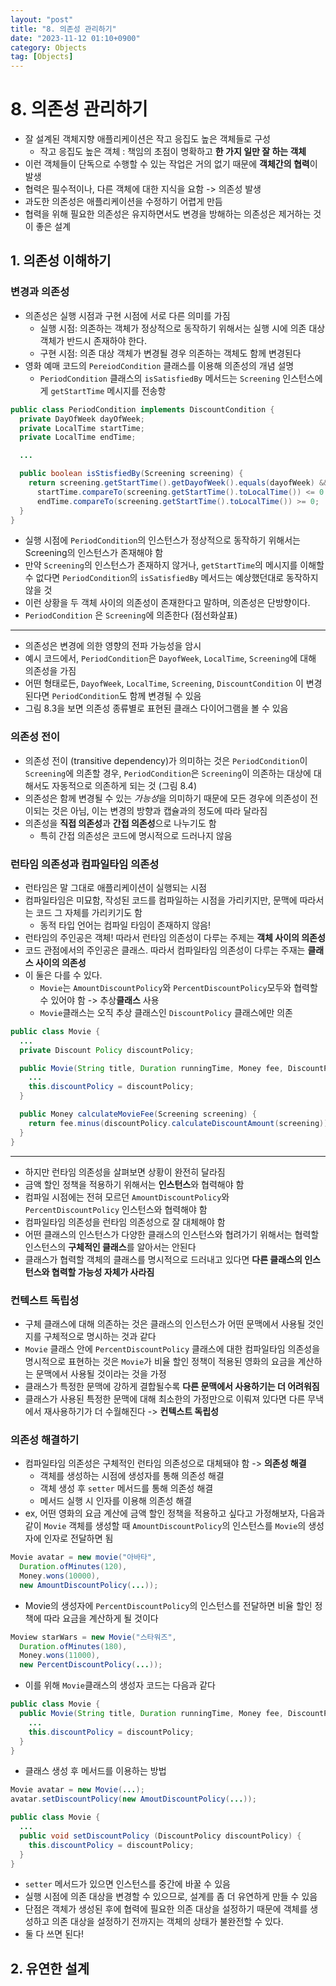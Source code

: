 ```yaml
---
layout: "post"
title: "8. 의존성 관리하기"
date: "2023-11-12 01:10+0900"
category: Objects
tag: [Objects]
---
```


# 8. 의존성 관리하기

- 잘 설계된 객체지향 애플리케이션은 작고 응집도 높은 객체들로 구성
  - 작고 응집도 높은 객체 : 책임의 초점이 명확하고 **한 가지 일만 잘 하는 객체**
- 이런 객체들이 단독으로 수행할 수 있는 작업은 거의 없기 때문에 **객체간의 협력**이 발생
- 협력은 필수적이나, 다른 객체에 대한 지식을 요함 -> 의존성 발생
- 과도한 의존성은 애플리케이션을 수정하기 어렵게 만듬
- 협력을 위해 필요한 의존성은 유지하면서도 변경을 방해하는 의존성은 제거하는 것이 좋은 설계

## 1. 의존성 이해하기

### 변경과 의존성

- 의존성은 실행 시점과 구현 시점에 서로 다른 의미를 가짐
  - 실행 시점: 의존하는 객체가 정상적으로 동작하기 위해서는 실행 시에 의존 대상 객체가 반드시 존재하야 한다.
  - 구현 시점: 의존 대상 객체가 변경될 경우 의존하는 객체도 함께 변경된다
- 영화 예매 코드의 `PereiodCondition` 클래스를 이용해 의존성의 개념 설명
  - `PeriodCondition` 클래스의 `isSatisfiedBy` 메서드는 `Screening` 인스턴스에게 `getStartTime` 메시지를 전송항

```java
public class PeriodCondition implements DiscountCondition {
  private DayOfWeek dayOfWeek;
  private LocalTime startTime;
  private LocalTime endTime;

  ...

  public boolean isStisfiedBy(Screening screening) {
    return screening.getStartTime().getDayofWeek().equals(dayofWeek) &&
      startTime.compareTo(screening.getStartTime().toLocalTime()) <= 0 &&
      endTime.compareTo(screening.getStartTime().toLocalTime()) >= 0;
  }
}
```

- 실행 시점에 `PeriodCondition`의 인스턴스가 정상적으로 동작하기 위해서는 Screening의 인스턴스가 존재해야 함
- 만약 `Screening`의 인스턴스가 존재하지 않거나, `getStartTime`의 메시지를 이해할 수 없다면 `PeriodCondition`의 `isSatisfiedBy` 메서드는 예상했던대로 동작하지 않을 것
- 이런 상황을 두 객체 사이의 의존성이 존재한다고 말하며, 의존성은 단방향이다.
- `PeriodCondition` 은 `Screening`에 의존한다 (점선화살표)

---

- 의존성은 변경에 의한 영향의 전파 가능성을 암시
- 예시 코드에서, `PeriodCondition`은 `DayofWeek`, `LocalTime`, `Screening`에 대해 의존성을 가짐
- 어떤 형태로든, `DayofWeek`, `LocalTime`, `Screening`, `DiscountCondition` 이 변경된다면 `PeriodCondition`도 함께 변경될 수 있음
- 그림 8.3을 보면 의존성 종류별로 표현된 클래스 다이어그램을 볼 수 있음

### 의존성 전이

- 의존성 전이 (transitive dependency)가 의미하는 것은 `PeriodCondition`이 `Screening`에 의존할 경우, `PeriodCondition`은 `Screening`이 의존하는 대상에 대해서도 자동적으로 의존하게 되는 것 (그림 8.4)
- 의존성은 함께 변경될 수 있는 *가능성*을 의미하기 때문에 모든 경우에 의존성이 전이되는 것은 아님, 이는 변경의 방향과 캡슐과의 정도에 따라 달라짐
- 의존성을 **직접 의존성**과 **간접 의존성**으로 나누기도 함
  - 특히 간접 의존성은 코드에 명시적으로 드러나지 않음

### 런타임 의존성과 컴파일타임 의존성

- 런타임은 말 그대로 애플리케이션이 실행되는 시점
- 컴파일타임은 미묘함, 작성된 코드를 컴파일하는 시점을 가리키지만, 문맥에 따라서는 코드 그 자체를 가리키기도 함
  - 동적 타입 언어는 컴파일 타임이 존재하지 않음!
- 런타임의 주인공은 객체! 따라서 런타임 의존성이 다루는 주제는 **객체 사이의 의존성**
- 코드 관점에서의 주인공은 클래스. 따라서 컴파일타임 의존성이 다루는 주재는 **클래스 사이의 의존성**
- 이 둘은 다를 수 있다.
  - `Movie`는 `AmountDiscountPolicy`와 `PercentDiscountPolicy`모두와 협력할 수 있어야 함 -> 추상**클래스** 사용
  - `Movie`클래스는 오직 추상 클래스인 `DiscountPolicy` 클래스에만 의존

```java
public class Movie {
  ...
  private Discount Policy discountPolicy;

  public Movie(String title, Duration runningTime, Money fee, DiscountPolicy discountPolicy) {
    ...
    this.discountPolicy = discountPolicy;
  }

  public Money calculateMovieFee(Screening screening) {
    return fee.minus(discountPolicy.calculateDiscountAmount(screening));
  }
}
```

---

- 하지만 런타임 의존성을 살펴보면 상황이 완전히 달라짐
- 금액 할인 정책을 적용하기 위해서는 **인스턴스**와 협력해야 함
- 컴파일 시점에는 전혀 모르던 `AmountDiscountPolicy`와 `PercentDiscountPolicy` 인스턴스와 협력해야 함
- 컴파일타임 의존성을 런타임 의존성으로 잘 대체해야 함
- 어떤 클래스의 인스턴스가 다양한 클래스의 인스턴스와 협려가기 위해서는 협력할 인스턴스의 **구체적인 클래스**를 알아서는 안된다
- 클래스가 협력할 객체의 클래스를 명시적으로 드러내고 있다면 **다른 클래스의 인스턴스와 협력할 가능성 자체가 사라짐**

### 컨텍스트 독립성

- 구체 클래스에 대해 의존하는 것은 클래스의 인스턴스가 어떤 문맥에서 사용될 것인지를 구체적으로 명시하는 것과 같다
- `Movie` 클래스 안에 `PercentDiscountPolicy` 클래스에 대한 컴파일타임 의존성을 명시적으로 표현하는 것은 `Movie`가 비율 할인 정책이 적용된 영화의 요금을 계산하는 문맥에서 사용될 것이라는 것을 가정
- 클래스가 특정한 문맥에 강하게 결합될수록 **다른 문맥에서 사용하기는 더 어려워짐**
- 클래스가 사용된 특정한 문맥에 대해 최소한의 가정만으로 이뤄져 있다면 다른 무낵에서 재사용하기가 더 수월해진다 -> **컨텍스트 독립성**

### 의존성 해결하기

- 컴파일타임 의존성은 구체적인 런타임 의존성으로 대체돼야 함 -> **의존성 해결**
  - 객체를 생성하는 시점에 생성자를 통해 의존성 해결
  - 객체 생성 후 `setter` 메서드를 통해 의존성 해결
  - 메서드 실행 시 인자를 이용해 의존성 해결
- ex, 어떤 영화의 요금 계산에 금액 할인 정책을 적용하고 싶다고 가정해보자, 다음과 같이 `Movie` 객체를 생성할 때 `AmountDiscountPolicy`의 인스턴스를 `Movie`의 생성자에 인자로 전달하면 됨

```java
Movie avatar = new movie("아바타",
  Duration.ofMinutes(120),
  Money.wons(10000),
  new AmountDiscountPolicy(...));
```

- Movie의 생성자에 `PercentDiscountPolicy`의 인스턴스를 전달하면 비율 할인 정책에 따라 요금을 계산하게 될 것이다

```java
Moview starWars = new Movie("스타워즈",
  Duration.ofMinutes(180),
  Money.wons(11000),
  new PercentDiscountPolicy(...));
```

- 이를 위해 `Movie`클래스의 생성자 코드는 다음과 같다

```java
public class Movie {
  public Movie(String title, Duration runningTime, Money fee, DiscountPolicy discountPolicy) {
    ...
    this.discountPolicy = discountPolicy;
  }
}
```

- 클래스 생성 후 메서드를 이용하는 방법

```java
Movie avatar = new Movie(...);
avatar.setDiscountPolicy(new AmoutDiscountPolicy(...));

public class Movie {
  ...
  public void setDiscountPolicy (DiscountPolicy discountPolicy) {
    this.discountPolicy = discountPolicy;
  }
}
```

- `setter` 메서드가 있으면 인스턴스를 중간에 바꿀 수 있음
- 실행 시점에 의존 대상을 변경할 수 있으므로, 설계를 좀 더 유연하게 만들 수 있음
- 단점은 객체가 생성된 후에 협력에 필요한 의존 대상을 설정하기 때문에 객체를 생성하고 의존 대상을 설정하기 전까지는 객체의 상태가 불완전할 수 있다.
- 둘 다 쓰면 된다!

## 2. 유연한 설계

